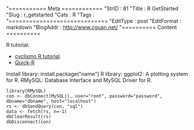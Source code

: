 "=========== Meta ============
"StrID : 81
"Title : R GetStarted
"Slug  : r_getstarted
"Cats  : R
"Tags  : 
"=============================
"EditType   : post
"EditFormat : markdown
"BlogAddr   : http://www.cguan.net/
"========== Content ==========

R tutorial:
* [cyclismo R tutorial](http://www.cyclismo.org/tutorial/R/).
* [Quick-R](http://www.statmethods.net/index.html)

Install library: install.package("name")
R library:
ggplot2: A plotting system for R.
RMySQL: Database Interface and MySQL Driver for R.
```
library(RMySQL)
con <- dbConnect(MySQL(), user="root", password="password", dbname="dbname", host="localhost")
rs <- dbSendQuery(con, "sql")
data <- fetch(rs, n=-1)
dbClearResult(rs)
dbDisconnect(con)
```
